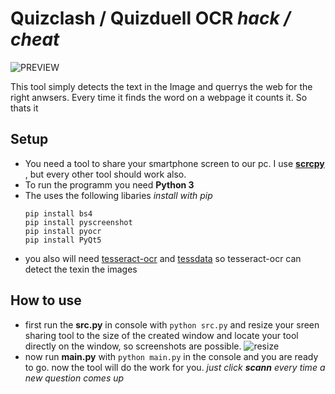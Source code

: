 # Quizclash / Quizduell OCR *hack / cheat*

![PREVIEW](https://i.imgur.com/gjhwFrT.jpg  "Preview")

This tool simply detects the text in the Image and querrys the web for the right anwsers. Every time it finds the word on a webpage it counts it. So thats it

## Setup

* You need a tool to share your smartphone screen to our pc. I use [**scrcpy**](https://github.com/Genymobile/scrcpy) , but every other tool should work also.
* To run the programm you need **Python 3**
* The uses the following libaries *install with pip*
  ```
  pip install bs4
  pip install pyscreenshot
  pip install pyocr
  pip install PyQt5
  ```
* you also will need [tesseract-ocr](https://github.com/tesseract-ocr) and [tessdata](https://github.com/tesseract-ocr/tessdata) so tesseract-ocr can detect the texin the images

## How to use

* first run the **src.py** in console with `python src.py` and resize your sreen sharing tool to the size of the created window and locate your tool directly on the window, so screenshots are possible.
![resize](resize.gif  "resize")
* now run **main.py** with `python main.py` in the console and you are ready to go. now the tool will do the work for you. *just click __scann__ every time a new question comes up*
